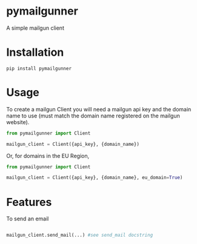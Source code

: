 pymailgunner
=========

A simple mailgun client

Installation
============

```
pip install pymailgunner
```

Usage
=====

To create a mailgun Client you will need a mailgun api key and the domain name
to use (must match the domain name registered on the mailgun website).

``` python
from pymailgunner import Client

mailgun_client = Client({api_key}, {domain_name})
```

Or, for domains in the EU Region, 

``` python
from pymailgunner import Client

mailgun_client = Client({api_key}, {domain_name}, eu_domain=True)
```

Features
========

To send an email

``` python

mailgun_client.send_mail(...) #see send_mail docstring
```
